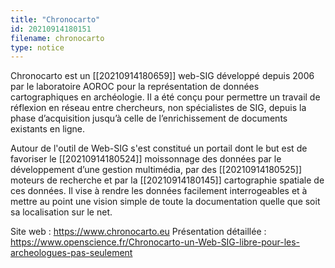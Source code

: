 ```yaml
---
title: "Chronocarto"
id: 20210914180151
filename: chronocarto
type: notice
---
```


Chronocarto est un [[20210914180659]] web-SIG développé depuis 2006 par le laboratoire AOROC pour la représentation de données cartographiques en archéologie. Il a été conçu pour permettre un travail de réflexion en réseau entre chercheurs, non spécialistes de SIG, depuis la phase d’acquisition jusqu’à celle de l’enrichissement de documents existants en ligne.

Autour de l'outil de Web-SIG s'est constitué un portail dont le but est de favoriser le [[20210914180524]] moissonnage des données par le développement d’une gestion multimédia, par des [[20210914180525]] moteurs de recherche et par la [[20210914180145]] cartographie spatiale de ces données. Il vise à rendre les données facilement interrogeables et à mettre au point une vision simple de toute la documentation quelle que soit sa localisation sur le net.

Site web : <https://www.chronocarto.eu>
Présentation détaillée : <https://www.openscience.fr/Chronocarto-un-Web-SIG-libre-pour-les-archeologues-pas-seulement>

